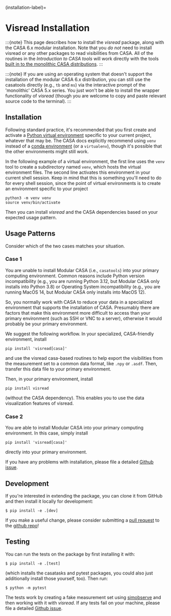 (installation-label)=
# Visread Installation

:::{note}
This page describes how to install the *visread* package, along with the CASA 6.x modular installation. Note that you *do not* need to install visread or any other packages to read visibilities from CASA. All of the routines in the *Introduction to CASA tools* will work directly with the tools [built in to the monolithic CASA distributions](https://casadocs.readthedocs.io/en/stable/api/casatools.html).
:::

:::{note}
If you are using an operating system that doesn't support the installation of the modular CASA 6.x distribution, you can still use the casatools directly (e.g., `tb` and `ms`) via the interactive prompt of the 'monolithic' CASA 5.x series. You just won't be able to install the wrapper functionality of *visread* (though you are welcome to copy and paste relevant source code to the terminal).
:::

## Installation

Following standard practice, it's recommended that you first create and activate a [Python virtual environment](https://docs.python.org/3/tutorial/venv.html) specific to your current project, whatever that may be. The CASA docs explicitly recommend using `venv` instead of a [conda environment](https://docs.conda.io/projects/conda/en/4.6.1/user-guide/tasks/manage-environments.html) (or a `virtualenv`), though it's possible that the other environments might still work.

In the following example of a virtual environment, the first line uses the `venv` tool to create a subdirectory named `venv`, which hosts the virtual environment files. The second line activates this environment in your current shell session. Keep in mind that this is something you'll need to do for every shell session, since the point of virtual environments is to create an environment specific to your project

```
python3 -m venv venv
source venv/bin/activate
```

Then you can install *visread* and the CASA dependencies based on your expected usage pattern.


## Usage Patterns

Consider which of the two cases matches your situation.

### Case 1

You are unable to install Modular CASA (i.e., `casatools`) into your primary computing environment. Common reasons include Python version incompatibility (e.g., you are running Python 3.12, but Modular CASA only installs into Python 3.8) or Operating System incompatibility (e.g., you are running MacOS 14, but Modular CASA only installs into MacOS 12).

So, you normally work with CASA to reduce your data in a specialized environment that supports the installation of CASA. Presumably there are factors that make this environment more difficult to access than your primary environment (such as SSH or VNC to a server), otherwise it would probably be your primary environment.

We suggest the following workflow. In your specialized, CASA-friendly environment, install 

```
pip install 'visread[casa]'
```

and use the visread casa-based routines to help export the visibilities from the measurement set to a common data format, like `.npy` or `.asdf`. Then, transfer this data file to your primary environment.

Then, in your primary environment, install 

```
pip install visread
```

(without the CASA dependency). This enables you to use the data visualization features of visread.

### Case 2

You are able to install Modular CASA into your primary computing environment. In this case, simply install 

```
pip install 'visread[casa]'
```

directly into your primary environment.


If you have any problems with installation, please file a detailed [Github issue](https://github.com/MPoL-dev/visread/issues).


## Development

If you're interested in extending the package, you can clone it from GitHub and then install it locally for development:

```
$ pip install -e .[dev]
```

If you make a useful change, please consider submitting a [pull request](https://docs.github.com/en/free-pro-team@latest/github/collaborating-with-issues-and-pull-requests/creating-a-pull-request) to the [github repo](https://github.com/MPoL-dev/visread)!

## Testing

You can run the tests on the package by first installing it with:

```
$ pip install -e .[test]
```

(which installs the casatasks and pytest packages, you could also just additionally install those yourself, too). Then run:

```
$ python -m pytest
```

The tests work by creating a fake measurement set using [simobserve](https://casa.nrao.edu/casadocs-devel/stable/global-task-list/task_simobserve/about) and then working with it with *visread*. If any tests fail on your machine, please file a detailed [Github issue](https://github.com/MPoL-dev/visread/issues).
